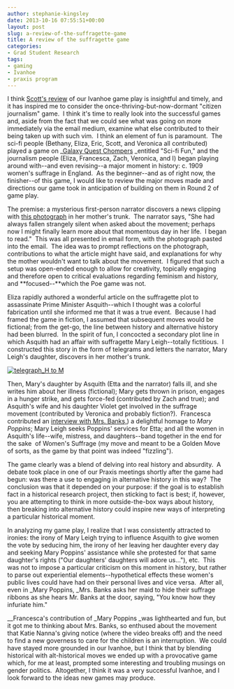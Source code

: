```yaml
---
author: stephanie-kingsley
date: 2013-10-16 07:55:51+00:00
layout: post
slug: a-review-of-the-suffragette-game
title: A review of the suffragette game
categories:
- Grad Student Research
tags:
- gaming
- Ivanhoe
- praxis program
---
```


I think [Scott's review](http://www.scholarslab.org/grad-student-research/on-games-that-just-fizzle-a-chronicle-and-reflection/) of our Ivanhoe game play is insightful and timely, and it has inspired me to consider the once-thriving-but-now-dormant "citizen journalism" game.  I think it's time to really look into the successful games and, aside from the fact that we could see what was going on more immediately via the email medium, examine what else contributed to their being taken up with such vim.  I think an element of fun is paramount.  The sci-fi people (Bethany, Eliza, Eric, Scott, and Veronica all contributed) played a game on _[Galaxy Quest Chompers](http://www.youtube.com/watch?v=gqRdT8m1Suo) _entitled "Sci-fi Fun," and the journalism people (Eliza, Francesca, Zach, Veronica, and I) began playing around with--and even revising--a major moment in history: c. 1909 women's suffrage in England.  As the beginner--and as of right now, the finisher--of this game, I would like to review the major moves made and directions our game took in anticipation of building on them in Round 2 of game play.

The premise: a mysterious first-person narrator discovers a news clipping with [this photograph](http://www.xtimeline.com/__UserPic_Large/6851/ELT200805050915472469693.JPG) in her mother's trunk.  The narrator says, "She had always fallen strangely silent when asked about the movement; perhaps now I might finally learn more about that momentous day in her life.  I began to read."  This was all presented in email form, with the photograph pasted into the email.  The idea was to prompt reflections on the photograph, contributions to what the article might have said, and explanations for why the mother wouldn't want to talk about the movement.  I figured that such a setup was open-ended enough to allow for creativity, topically engaging and therefore open to critical evaluations regarding feminism and history, and **focused--**which the Poe game was not.

Eliza rapidly authored a wonderful article on the suffragette plot to assassinate Prime Minister Asquith--which I thought was a colorful fabrication until she informed me that it was a true event.  Because I had framed the game in fiction, I assumed that subsequent moves would be fictional; from the get-go, the line between history and alternative history had been blurred.  In the spirit of fun, I concocted a secondary plot line in which Asquith had an affair with suffragette Mary Leigh--totally fictitious.  I constructed this story in the form of telegrams and letters the narrator, Mary Leigh's daughter, discovers in her mother's trunk.

[![telegraph_H to M](http://www.scholarslab.org/wp-content/uploads/2013/10/telegraph_H-to-M-300x175.jpg)](http://www.scholarslab.org/wp-content/uploads/2013/10/telegraph_H-to-M.jpg)

Then, Mary's daughter by Asquith (Etta and the narrator) falls ill, and she writes him about her illness (fictional); Mary gets thrown in prison, engages in a hunger strike, and gets force-fed (contributed by Zach and true); and Asquith's wife and his daughter Violet get involved in the suffrage movement (contributed by Veronica and probably fiction?).  Francesca contributed an [interview with Mrs. Banks,](http://www.youtube.com/watch?v=Kvk1NZDFvZU)) a delightful homage to _Mary Poppins_; Mary Leigh seeks Poppins' services for Etta; and all the women in Asquith's life--wife, mistress, and daughters--band together in the end for the sake  of Women's Suffrage (my move and meant to be a Golden Move of sorts, as the game by that point was indeed "fizzling").

The game clearly was a blend of delving into real history and absurdity.  A debate took place in one of our Praxis meetings shortly after the game had begun: was there a use to engaging in alternative history in this way?  The conclusion was that it depended on your purpose: if the goal is to establish fact in a historical research project, then sticking to fact is best; if, however, you are attempting to think in more outside-the-box ways about history, then breaking into alternative history could inspire new ways of interpreting a particular historical moment.

In analyzing my game play, I realize that I was consistently attracted to ironies: the irony of Mary Leigh trying to influence Asquith to give women the vote by seducing him, the irony of her leaving her daughter every day and seeking Mary Poppins' assistance while she protested for that same daughter's rights ("Our daughters' daughters will adore us..."), etc.  This was not to impose a particular criticism on this moment in history, but rather to parse out experiential elements--hypothetical effects these women's public lives could have had on their personal lives and vice versa.  After all, even in _Mary Poppins, _Mrs. Banks asks her maid to hide their suffrage ribbons as she hears Mr. Banks at the door, saying, "You know how they infuriate him."

__Francesca's contribution of _Mary Poppins _was lighthearted and fun, but it got me to thinking about Mrs. Banks, so enthused about the movement that Katie Nanna's giving notice (where the video breaks off) and the need to find a new governess to care for the children is an interruption.  We could have stayed more grounded in our Ivanhoe, but I think that by blending historical with alt-historical moves we ended up with a provocative game which, for me at least, prompted some interesting and troubling musings on gender politics.  Altogether, I think it was a very successful Ivanhoe, and I look forward to the ideas new games may produce.
